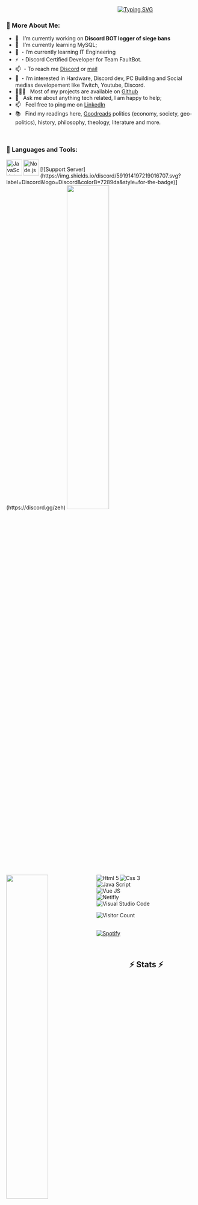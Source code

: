 ㅤㅤㅤㅤㅤㅤㅤㅤㅤㅤㅤㅤㅤㅤㅤㅤㅤㅤㅤㅤㅤㅤㅤ[![Typing SVG](https://readme-typing-svg.herokuapp.com/?lines=Welcome+to+my+profile)](https://git.io/typing-svg)


### 🧐 More About Me:

- 🔭 &nbsp; I’m currently working on **Discord BOT logger of siege bans**
- 🌱 &nbsp; I’m currently learning MySQL; 
- 🌱 ・I’m currently learning IT Engineering
- ⚡ ・Discord Certified Developer for Team FaultBot.
- 📫 ・To reach me [Discord](https://discord.gg/zeh) or [mail](mailto:theoperson333@gmail.com?subject=[Contact])
- 👀 ・I’m interested in Hardware, Discord dev, PC Building and Social medias developement like Twitch, Youtube, Discord.
- 👨🏻‍💻 &nbsp; Most of my projects are available on [Github](https://github.com/theoperson?tab=repositories)
- 💬 &nbsp; Ask me about anything tech related, I am happy to help;
- 📫 &nbsp; Feel free to ping me on [LinkedIn](https://www.linkedin.com/in/theoperson/)
- 📚 &nbsp; Find my readings here, [Goodreads](https://www.goodreads.cotheoperson) politics (economy, society, geo-politics), history, philosophy, theology, literature and more. 

<br>

### 🔨 Languages and Tools:
 


<a href="https://developer.mozilla.org/en-US/docs/Web/JavaScript" target="_blank"> <img align="left" alt="JavaScript" height ="42px"  src="https://raw.githubusercontent.com/rahul-jha98/github_readme_icons/main/language_and_tools/square/javascript/javascript.svg"> </a>


<a href="https://nodejs.org" target="_blank"><img align="left" alt="Node.js" height ="42px" src="https://raw.githubusercontent.com/rahul-jha98/github_readme_icons/main/language_and_tools/square/node/node.svg"></a>



<br>
[![Support Server](https://img.shields.io/discord/591914197219016707.svg?label=Discord&logo=Discord&colorB=7289da&style=for-the-badge)](https://discord.gg/zeh)






<img  width="47%" src="https://github-readme-stats.vercel.app/api?username=JUGUK&show_icons=true&theme=tokyonight" />
<img align="left" width="47%" src="https://github-readme-stats.vercel.app/api/top-langs/?username=tomanagle&layout=compact" />
<img alt="Html 5" align="left" src="https://img.shields.io/badge/html5-%23E34F26.svg?style=for-the-badge&logo=html5&logoColor=white" />
<br>
<img alt="Css 3" align="left" src="https://img.shields.io/badge/css3-%231572B6.svg?style=for-the-badge&logo=css3&logoColor=white" />
<br><img alt="Java Script" align="left" src="https://img.shields.io/badge/javascript-%23323330.svg?style=for-the-badge&logo=javascript&logoColor=%23F7DF1E" />
<br>
<img alt="Vue JS" align="left" src="https://img.shields.io/badge/vuejs-%2335495e.svg?style=for-the-badge&logo=vuedotjs&logoColor=%234FC08D" />
<br>
<img alt="Netifly" align="left" src="https://img.shields.io/badge/netlify-%23000000.svg?style=for-the-badge&logo=netlify&logoColor=#00C7B7" />
<br>
<img alt="Visual Studio Code" align="left" src="https://img.shields.io/badge/Visual%20Studio%20Code-0078d7.svg?style=for-the-badge&logo=visual-studio-code&logoColor=white" />




<br>


![Visitor Count](https://profile-counter.glitch.me/{JUGUK}/count.svg)



<br> [![Spotify](https://novatorem.vercel.app/api/spotify)](https://open.spotify.com/user/JUG_UK)



<br>

<h2 align="center">⚡ Stats ⚡</h2>
<br>
<p align=center>
  <div align=center>
   </div>

  <div align=center>
    <a href="https://github.com/anuraghazra/github-readme-stats">
      <img width=325 align="center" src="https://github-readme-stats.vercel.app/api/top-langs/?username=JUGUK&hide=c%23,powershell,Mathematica,Ruby,Objective-C,Objective-C%2b%2b,Cuda&title_color=61dafb&text_color=ffffff&icon_color=61dafb&bg_color=20232a&langs_count=8&layout=compact&border_color=61dafb&hide_border=true" />
    </a>
  </div>
  <br>
  <img src="https://activity-graph.herokuapp.com/graph?username=JUGUK&theme=react-dark&bg_color=20232a&hide_border=true" width="100%"/>
</p>

<hr>

### 🧐 More About Me:

- 🔭 &nbsp; I’m currently working on **Discord BOT logger of siege bans**
- 🌱 &nbsp; I’m currently learning MySQL; 
- 🌱 ・I’m currently learning IT Engineering
- ⚡ ・Discord Certified Developer for Team FaultBot.
- 📫 ・To reach me [Discord](https://discord.gg/zeh) or [mail](mailto:theoperson333@gmail.com?subject=[Contact])
- 👀 ・I’m interested in Hardware, Discord dev, PC Building and Social medias developement like Twitch, Youtube, Discord.
- 👨🏻‍💻 &nbsp; Most of my projects are available on [Github](https://github.com/theoperson?tab=repositories)
- 💬 &nbsp; Ask me about anything tech related, I am happy to help;
- 📫 &nbsp; Feel free to ping me on [LinkedIn](https://www.linkedin.com/in/theoperson/)
- 📚 &nbsp; Find my readings here, [Goodreads](https://www.goodreads.cotheoperson) politics (economy, society, geo-politics), history, philosophy, theology, literature and more. 

<br>

### 🔨 Languages and Tools:
 


<a href="https://developer.mozilla.org/en-US/docs/Web/JavaScript" target="_blank"> <img align="left" alt="JavaScript" height ="42px"  src="https://raw.githubusercontent.com/rahul-jha98/github_readme_icons/main/language_and_tools/square/javascript/javascript.svg"> </a>


<a href="https://nodejs.org" target="_blank"><img align="left" alt="Node.js" height ="42px" src="https://raw.githubusercontent.com/rahul-jha98/github_readme_icons/main/language_and_tools/square/node/node.svg"></a>



<br>



